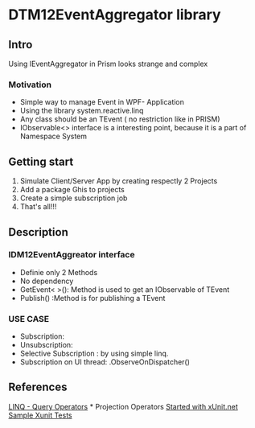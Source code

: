 ﻿# DTM12EventAggregator library
## Intro
Using IEventAggregator in Prism looks strange and complex
### Motivation
* Simple way to manage Event in WPF- Application
* Using the library system.reactive.linq
* Any class should be an TEvent ( no restriction like in PRISM)
* IObservable<> interface is a interesting point, because it is a part of Namespace System

## Getting start
1. Simulate Client/Server App by creating respectly 2 Projects
2. Add a package Ghis to  projects
3. Create a simple subscription job
4. That's all!!!


## Description
### IDM12EventAggreator interface
* Definie only 2 Methods
* No dependency
* GetEvent< >(): Method is used to get an IObservable of TEvent
* Publish() :Method is for publishing a TEvent

### USE CASE
* Subscription: 
* Unsubscription:
* Selective Subscription : by using simple linq.
* Subscription on UI thread: .ObserveOnDispatcher()

## References
[LINQ - Query Operators](https://www.tutorialspoint.com/linq/linq_query_operators.htm)
    * Projection Operators
[Started with xUnit.net](https://xunit.net/)
[Sample Xunit Tests](https://github.com/xunit/xunit/blob/master/test/test.xunit.assert/Asserts/CollectionAssertsTests.cs)
 

